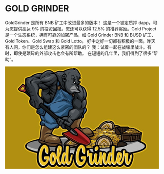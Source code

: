 # GOLD GRINDER

GoldGrinder 是所有 BNB 矿工中改进最多的版本！ 这是一个锁定质押 dapp，可为您提供高达 9% 的投资回报。您还可以获得 12.5% 的推荐奖励。Gold Project 是一个生态系统，拥有可靠的加密产品，如 Gold Grinder BNB 和 BUSD 矿工、Gold Token、Gold Swap 和 Gold Lotto。 好中之好一切都有积极的一面。昨天有人问，你们是怎么组建这么紧密的团队的？ 我：试着一起在战壕里战斗。有时，即使是琐碎的外部攻击也会有所帮助。 在短短的几年里，我们得到了很多“帮助”。

![goldgrinder-dapp-defi-bsc-image1_6b2242c0632828198c91e258cfce0f8b](goldgrinder-dapp-defi-bsc-image1_6b2242c0632828198c91e258cfce0f8b.png)
